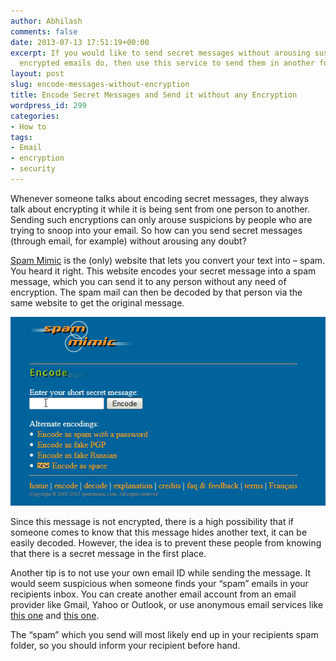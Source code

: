 ```yaml
---
author: Abhilash
comments: false
date: 2013-07-13 17:51:19+00:00
excerpt: If you would like to send secret messages without arousing suspicion that
  encrypted emails do, then use this service to send them in another form.
layout: post
slug: encode-messages-without-encryption
title: Encode Secret Messages and Send it without any Encryption
wordpress_id: 299
categories:
- How to
tags:
- Email
- encryption
- security
---
```


Whenever someone talks about encoding secret messages, they always talk about encrypting it while it is being sent from one person to another. Sending such encryptions can only arouse suspicions by people who are trying to snoop into your email. So how can you send secret messages (through email, for example) without arousing any doubt?

[Spam Mimic](http://www.spammimic.com/) is the (only) website that lets you convert your text into – spam. You heard it right. This website encodes your secret message into a spam message, which you can send it to any person without any need of encryption. The spam mail can then be decoded by that person via the same website to get the original message.

![Spam_decoding](images/Spam_decoding.gif)

Since this message is not encrypted, there is a high possibility that if someone comes to know that this message hides another text, it can be easily decoded. However, the idea is to prevent these people from knowing that there is a secret message in the first place.

Another tip is to not use your own email ID while sending the message. It would seem suspicious when someone finds your “spam” emails in your recipients inbox. You can create another email account from an email provider like Gmail, Yahoo or Outlook, or use anonymous email services like [this one](http://www.sendanonymousemail.net/) and [this one](http://www.anonymailer.net/).

The “spam” which you send will most likely end up in your recipients spam folder, so you should inform your recipient before hand.
